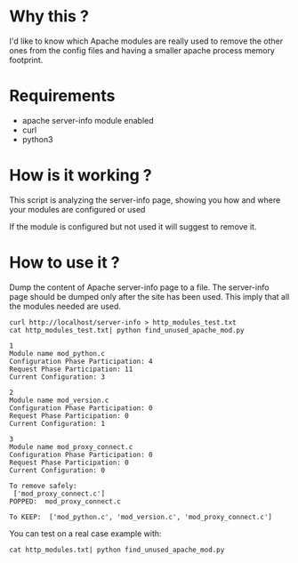 # Why this ?
I'd like to know which Apache modules are really used to remove the other ones from the config files and having a smaller apache process memory footprint.

# Requirements
* apache server-info module enabled
* curl
* python3

# How is it working ?
This script is analyzing the server-info page, showing you how and where your modules are configured or used

If the module is configured but not used it will suggest to remove it.

# How to use it ?
Dump the content of Apache server-info page to a file.
The server-info page should be dumped only after the site has been used. This imply that all the modules needed are used.

    curl http://localhost/server-info > http_modules_test.txt
    cat http_modules_test.txt| python find_unused_apache_mod.py

    1
    Module name mod_python.c
    Configuration Phase Participation: 4
    Request Phase Participation: 11
    Current Configuration: 3

    2
    Module name mod_version.c
    Configuration Phase Participation: 0
    Request Phase Participation: 0
    Current Configuration: 1

    3
    Module name mod_proxy_connect.c
    Configuration Phase Participation: 0
    Request Phase Participation: 0
    Current Configuration: 0

    To remove safely:
     ['mod_proxy_connect.c']
    POPPED:  mod_proxy_connect.c

    To KEEP:  ['mod_python.c', 'mod_version.c', 'mod_proxy_connect.c']

You can test on a real case example with:

    cat http_modules.txt| python find_unused_apache_mod.py
